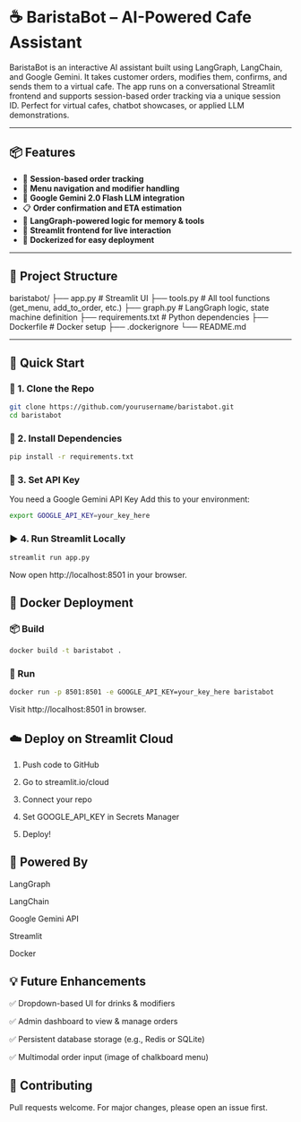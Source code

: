 # ☕ BaristaBot – AI-Powered Cafe Assistant

BaristaBot is an interactive AI assistant built using LangGraph, LangChain, and Google Gemini. It takes customer orders, modifies them, confirms, and sends them to a virtual cafe. The app runs on a conversational Streamlit frontend and supports session-based order tracking via a unique session ID. Perfect for virtual cafes, chatbot showcases, or applied LLM demonstrations.

---

## 📦 Features

- 🔄 **Session-based order tracking**
- 📜 **Menu navigation and modifier handling**
- 📡 **Google Gemini 2.0 Flash LLM integration**
- 📋 **Order confirmation and ETA estimation**
- 🧠 **LangGraph-powered logic for memory & tools**
- 🌈 **Streamlit frontend for live interaction**
- 🐳 **Dockerized for easy deployment**

---

## 📁 Project Structure

baristabot/ ├── app.py # Streamlit UI ├── tools.py # All tool functions (get_menu, add_to_order, etc.) ├── graph.py # LangGraph logic, state machine definition ├── requirements.txt # Python dependencies ├── Dockerfile # Docker setup ├── .dockerignore └── README.md

---

## 🚀 Quick Start

### 🔧 1. Clone the Repo
```bash
git clone https://github.com/yourusername/baristabot.git
cd baristabot
```

### 🧪 2. Install Dependencies
```bash
pip install -r requirements.txt
```

### 🔑 3. Set API Key
You need a Google Gemini API Key
Add this to your environment:
```bash
export GOOGLE_API_KEY=your_key_here
```

### ▶️ 4. Run Streamlit Locally
```bash
streamlit run app.py
```
Now open http://localhost:8501 in your browser.

## 🐳 Docker Deployment
### 📦 Build
```bash
docker build -t baristabot .
```

### 🚀 Run
```bash
docker run -p 8501:8501 -e GOOGLE_API_KEY=your_key_here baristabot
```
Visit http://localhost:8501 in browser.


## ☁️ Deploy on Streamlit Cloud
1. Push code to GitHub

2. Go to streamlit.io/cloud

3. Connect your repo

4. Set GOOGLE_API_KEY in Secrets Manager

5. Deploy!

## 🧠 Powered By
LangGraph

LangChain

Google Gemini API

Streamlit

Docker

## 💡 Future Enhancements
✅ Dropdown-based UI for drinks & modifiers

✅ Admin dashboard to view & manage orders

✅ Persistent database storage (e.g., Redis or SQLite)

✅ Multimodal order input (image of chalkboard menu)

## 🤝 Contributing
Pull requests welcome. For major changes, please open an issue first.


